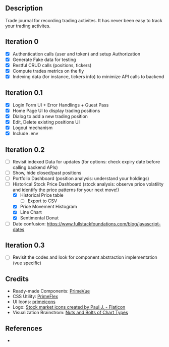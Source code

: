 ## Description 
Trade journal for recording trading activites. It has never been easy to track your trading activites. 

## Iteration 0
- [X] Authentication calls (user and token) and setup Authorization
- [X] Generate Fake data for testing
- [X] Restful CRUD calls (positions, tickers)
- [X] Compute trades metrics on the fly 
- [X] Indexing data (for instance, tickers info) to minimize API calls to backend 
  
## Iteration 0.1
- [X] Login Form UI + Error Handlings + Guest Pass
- [X] Home Page UI to display trading positions 
- [X] Dialog to add a new trading position 
- [X] Edit, Delete existing positions UI
- [X] Logout mechanism 
- [X] Include .env 

## Iteration 0.2
- [ ] Revisit indexed Data for updates (for options: check expiry date before calling backend APIs)
- [ ] Show, hide closed/past positions 
- [ ] Portfolio Dashboard (position analysis: understand your holdings)
- [ ] Historical Stock Price Dashboard (stock analysis: observe price volatility and identify the price patterns for your next move!)
  - [X] Historical Price table 
    - [ ] Export to CSV  
  - [X] Price Movement Histogram 
  - [X] Line Chart
  - [X] Sentimental Donut 
- [ ] Date confusion: https://www.fullstackfoundations.com/blog/javascript-dates
## Iteration 0.3
- [ ] Revisit the codes and look for component abstraction implementation (vue specific)

## Credits 
- Ready-made Components: [PrimeVue](https://primevue.org/)
- CSS Utility: [PrimeFlex](https://primeflex.org)
- UI Icons: [primeicons](https://www.npmjs.com/package/primeicons)
- Logo: <a href="https://www.flaticon.com/free-icons/stock-market" title="stock market icons">Stock market icons created by Paul J. - Flaticon</a>
- Visualization Brainstrom: [Nuts and Bolts of Chart Types](https://cdn-infographic.pressidium.com/wp-content/uploads/Graph-and-Chart-Types-Infographic.jpg)

## References
- 


